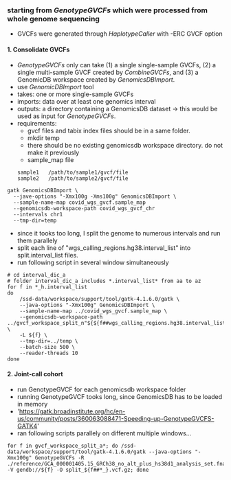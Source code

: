 ### starting from *GenotypeGVCFs* which were processed from whole genome sequencing

- GVCFs were generated through *HaplotypeCaller* with -ERC GVCF option

#### 1. Consolidate GVCFs
- *GenotypeGVCFs* only can take (1) a single single-sample GVCFs, (2) a single multi-sample GVCF created by *CombineGVCFs*, and (3) a GenomicDB workspace created by *GenomicsDBImport*.
- use *GenomicDBImport* tool
- takes: one or more single-sample GVCFs
- imports: data over at least one genomics interval
- outputs: a directory containing a GenomicsDB dataset -> this would be used as input for *GenotypeGVCFs*.
- requirements:
  * gvcf files and tabix index files should be in a same folder.
  * mkdir temp
  * there should be no existing genomicsdb workspace directory. do not make it previously
  * sample_map file
  ~~~
  sample1   /path/to/sample1/gvcf/file
  sample2   /path/to/sample2/gvcf/file
  ~~~
  
~~~bashscript
gatk GenomicsDBImport \
  --jave-options "-Xmx100g -Xms100g" GenomicsDBImport \
  --sample-name-map covid_wgs_gvcf.sample_map
  --genomicsdb-workspace-path covid_wgs_gvcf_chr
  --intervals chr1
  --tmp-dir=temp
~~~
 
- since it tooks too long, I split the genome to numerous intervals and run them parallely
- split each line of "wgs_calling_regions.hg38.interval_list" into split.interval_list files.
- run following script in several window simultaneously
~~~bashscript
# cd interval_dic_a
# folder interval_dic_a includes *.interval_list* from aa to az
for f in *_h.interval_list
do
    /ssd-data/workspace/support/tool/gatk-4.1.6.0/gatk \
    --java-options "-Xmx100g" GenomicsDBImport \
    --sample-name-map ../covid_wgs_gvcf.sample_map \
    --genomicsdb-workspace-path ../gvcf_workspace_split_n"${${f##wgs_calling_regions.hg38.interval_list.splitn}%_h.interval_list}" \
    -L ${f} \
    --tmp-dir=../temp \
    --batch-size 500 \
    --reader-threads 10
done
~~~

#### 2. Joint-call cohort
- run GenotypeGVCF for each genomicsdb workspace folder
- running GenotypeGVCF tooks long, since GenomicsDB has to be loaded in memory 
 -  'https://gatk.broadinstitute.org/hc/en-us/community/posts/360063088471-Speeding-up-GenotypeGVCFS-GATK4'
-  ran following scripts parallely on different multiple windows...
~~~bashscript 
for f in gvcf_workspace_split_a*; do /ssd-data/workspace/support/tool/gatk-4.1.6.0/gatk --java-options "-Xmx100g" GenotypeGVCFs -R ./reference/GCA_000001405.15_GRCh38_no_alt_plus_hs38d1_analysis_set.fna -V gendb://${f} -O split_${f##*_}.vcf.gz; done
~~~
